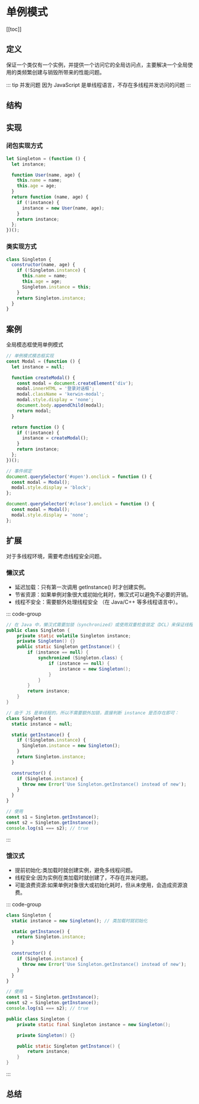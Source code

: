 # 单例模式

[[toc]]

## 定义

保证一个类仅有一个实例，并提供一个访问它的全局访问点，主要解决一个全局使用的类频繁创建与销毁所带来的性能问题。

::: tip 并发问题
因为 JavaScript 是单线程语言，不存在多线程并发访问的问题
:::

## 结构

## 实现

### 闭包实现方式

```js
let Singleton = (function () {
  let instance;

  function User(name, age) {
    this.name = name;
    this.age = age;
  }
  return function (name, age) {
    if (!instance) {
      instance = new User(name, age);
    }
    return instance;
  };
})();
```

### 类实现方式

```js
class Singleton {
  constructor(name, age) {
    if (!Singleton.instance) {
      this.name = name;
      this.age = age;
      Singleton.instance = this;
    }
    return Singleton.instance;
  }
}
```

## 案例

全局模态框使用单例模式

```js
// 单例模式模态框实现
const Modal = (function () {
  let instance = null;

  function createModal() {
    const modal = document.createElement('div');
    modal.innerHTML = '登录对话框';
    modal.className = 'kerwin-modal';
    modal.style.display = 'none';
    document.body.appendChild(modal);
    return modal;
  }

  return function () {
    if (!instance) {
      instance = createModal();
    }
    return instance;
  };
})();

// 事件绑定
document.querySelector('#open').onclick = function () {
  const modal = Modal();
  modal.style.display = 'block';
};

document.querySelector('#close').onclick = function () {
  const modal = Modal();
  modal.style.display = 'none';
};
```

## 扩展

对于多线程环境，需要考虑线程安全问题。

### 懒汉式

- 延迟加载：只有第一次调用 getInstance() 时才创建实例。
- 节省资源：如果单例对象很大或初始化耗时，懒汉式可以避免不必要的开销。
- 线程不安全：需要额外处理线程安全 ​（在 Java/C++ 等多线程语言中）。

::: code-group

```java [java实现]
// 在 Java 中，懒汉式需要加锁（synchronized）或使用双重检查锁定（DCL）来保证线程安全：
public class Singleton {
    private static volatile Singleton instance;
    private Singleton() {}
    public static Singleton getInstance() {
        if (instance == null) {
            synchronized (Singleton.class) {
                if (instance == null) {
                    instance = new Singleton();
                }
            }
        }
        return instance;
    }
}
```

```js [js实现]
// 由于 JS 是单线程的，所以不需要额外加锁，直接判断 instance 是否存在即可：
class Singleton {
  static instance = null;

  static getInstance() {
    if (!Singleton.instance) {
      Singleton.instance = new Singleton();
    }
    return Singleton.instance;
  }

  constructor() {
    if (Singleton.instance) {
      throw new Error('Use Singleton.getInstance() instead of new');
    }
  }
}

// 使用
const s1 = Singleton.getInstance();
const s2 = Singleton.getInstance();
console.log(s1 === s2); // true
```

:::

### 饿汉式

- 提前初始化:类加载时就创建实例，避免多线程问题。
- 线程安全:因为实例在类加载时就创建了，不存在并发问题。
- 可能浪费资源:如果单例对象很大或初始化耗时，但从未使用，会造成资源浪费。

::: code-group

```js [js实现]
class Singleton {
  static instance = new Singleton(); // 类加载时就初始化

  static getInstance() {
    return Singleton.instance;
  }

  constructor() {
    if (Singleton.instance) {
      throw new Error('Use Singleton.getInstance() instead of new');
    }
  }
}

// 使用
const s1 = Singleton.getInstance();
const s2 = Singleton.getInstance();
console.log(s1 === s2); // true
```

```java [java实现]
public class Singleton {
    private static final Singleton instance = new Singleton();

    private Singleton() {}

    public static Singleton getInstance() {
        return instance;
    }
}
```

:::

## 总结
